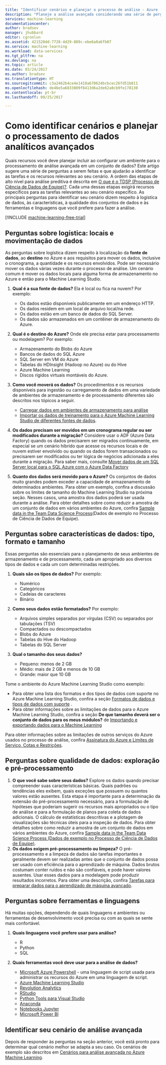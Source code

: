 ```yaml
---
title: "Identificar cenários e planejar o processo de análise - Azure | Microsoft Docs"
description: "Planeje a análise avançada considerando uma série de perguntas importantes."
services: machine-learning
documentationcenter: 
author: bradsev
manager: jhubbard
editor: cgronlun
ms.assetid: 421520dd-7728-4d29-889c-ebe6a0a6fb07
ms.service: machine-learning
ms.workload: data-services
ms.tgt_pltfrm: na
ms.devlang: na
ms.topic: article
ms.date: 03/24/2017
ms.author: bradsev
ms.translationtype: HT
ms.sourcegitcommit: c3a2462b4ce4e1410a670624bcbcec26fd51b811
ms.openlocfilehash: de46e5a6833809f8413d6a2de62a8cb9fe178130
ms.contentlocale: pt-br
ms.lasthandoff: 09/25/2017

---
```

# <a name="how-to-identify-scenarios-and-plan-for-advanced-analytics-data-processing"></a>Como identificar cenários e planejar o processamento de dados analíticos avançados
Quais recursos você deve planejar incluir ao configurar um ambiente para o processamento de análise avançada em um conjunto de dados? Este artigo sugere uma série de perguntas a serem feitas e que ajudarão a identificar as tarefas e os recursos relevantes ao seu cenário. A ordem das etapas de alto nível para análise preditiva é descrita em [O que é o TDSP (Processo de Ciência de Dados de Equipe)?](overview.md). Cada uma dessas etapas exigirá recursos específicos para as tarefas relevantes ao seu cenário específico. As principais perguntas para identificar seu cenário dizem respeito à logística de dados, às características, à qualidade dos conjuntos de dados e às ferramentas e linguagens que você prefere para fazer a análise.

[!INCLUDE [machine-learning-free-trial](../../../includes/machine-learning-free-trial.md)]

## <a name="logistic-questions-data-locations-and-movement"></a>Perguntas sobre logística: locais e movimentação de dados
As perguntas sobre logística dizem respeito à localização da **fonte de dados**, ao **destino** no Azure e aos requisitos para mover os dados, inclusive o cronograma, a quantidade e os recursos envolvidos. Pode ser necessário mover os dados várias vezes durante o processo de análise. Um cenário comum é mover os dados locais para alguma forma de armazenamento no Azure e então para o Machine Learning Studio.

1. **Qual é a sua fonte de dados?** Ela é local ou fica na nuvem? Por exemplo:
   
   * Os dados estão disponíveis publicamente em um endereço HTTP.
   * Os dados residem em um local de arquivo local/na rede.
   * Os dados estão em um banco de dados do SQL Server.
   * Os dados são armazenados em um contêiner de armazenamento do Azure.
2. **Qual é o destino do Azure?** Onde ele precisa estar para processamento ou modelagem? Por exemplo:
   
   * Armazenamento do Blobs do Azure
   * Bancos de dados do SQL Azure
   * SQL Server em VM do Azure
   * Tabelas do HDInsight (Hadoop no Azure) ou do Hive
   * Azure Machine Learning
   * Discos rígidos virtuais montáveis do Azure.
3. **Como você moverá os dados?** Os procedimentos e os recursos disponíveis para ingestão ou carregamento de dados em uma variedade de ambientes de armazenamento e de processamento diferentes são descritos nos tópicos a seguir.
   
   * [Carregar dados em ambientes de armazenamento para análise](ingest-data.md)
   * [Importar os dados de treinamento para o Azure Machine Learning Studio de diferentes fontes de dados](../studio/import-data.md).
4. **Os dados precisam ser movidos em um cronograma regular ou ser modificados durante a migração?** Considere usar o ADF (Azure Data Factory) quando os dados precisarem ser migrados continuamente, em especial se um cenário híbrido que acesse os recursos locais e de nuvem estiver envolvido ou quando os dados forem transacionados ou precisarem ser modificados ou ter lógica de negócios adicionada a eles durante a migração. Para saber mais, consulte [Mover dados de um SQL Server local para o SQL Azure com o Azure Data Factory](move-sql-azure-adf.md)
5. **Quanto dos dados será movido para o Azure?** Os conjuntos de dados muito grandes podem exceder a capacidade de armazenamento de determinados ambientes. Para obter um exemplo, confira a discussão sobre os limites de tamanho do Machine Learning Studio na próxima seção. Nesses casos, uma amostra dos dados poderá ser usada durante a análise. Para obter detalhes sobre como reduzir a amostra de um conjunto de dados em vários ambientes do Azure, confira [Sample data in the Team Data Science Process](sample-data.md)(Dados de exemplo no Processo de Ciência de Dados de Equipe).

## <a name="data-characteristics-questions-type-format-and-size"></a>Perguntas sobre características de dados: tipo, formato e tamanho
Essas perguntas são essenciais para o planejamento de seus ambientes de armazenamento e de processamento, cada um apropriado aos diversos tipos de dados e cada um com determinadas restrições.

1. **Quais são os tipos de dados?** Por exemplo:
   
   * Numérico
   * Categóricos
   * Cadeias de caracteres
   * Binário
2. **Como seus dados estão formatados?** Por exemplo:
   
   * Arquivos simples separados por vírgulas (CSV) ou separados por tabulações (TSV)
   * Compactados ou descompactados
   * Blobs do Azure
   * Tabelas do Hive do Hadoop
   * Tabelas do SQL Server
3. **Qual o tamanho dos seus dados?**
   
   * Pequeno: menos de 2 GB
   * Médio: mais de 2 GB e menos de 10 GB
   * Grande: maior que 10 GB

Tome o ambiente do Azure Machine Learning Studio como exemplo:

* Para obter uma lista dos formatos e dos tipos de dados com suporte no Azure Machine Learning Studio, confira a seção [Formatos de dados e tipos de dados com suporte](../studio/import-data.md#data-formats-and-data-types-supported) .
* Para obter informações sobre as limitações de dados para o Azure Machine Learning Studio, confira a seção **De que tamanho deverá ser o conjunto de dados para os meus módulos?** de [Importando e exportando dados para o Machine Learning](../studio/faq.md#machine-learning-studio-questions)

Para obter informações sobre as limitações de outros serviços do Azure usados no processo de análise, confira [Assinatura do Azure e Limites de Serviço, Cotas e Restrições](../../azure-subscription-service-limits.md).

## <a name="data-quality-questions-exploration-and-pre-processing"></a>Perguntas sobre qualidade de dados: exploração e pré-processamento
1. **O que você sabe sobre seus dados?** Explore os dados quando precisar compreender suas características básicas. Quais padrões ou tendências eles exibem, quais exceções que possuem ou quantos valores estão ausentes. Esta etapa é importante para a determinação da extensão do pré-processamento necessário, para a formulação de hipóteses que poderiam sugerir os recursos mais apropriados ou o tipo de análise e para a formulação de planos para coleta de dados adicionais. O cálculo de estatísticas descritivas e a plotagem de visualizações são técnicas úteis para a inspeção de dados. Para obter detalhes sobre como reduzir a amostra de um conjunto de dados em vários ambientes do Azure, confira [Sample data in the Team Data Science Process (Dados de exemplo no Processo de Ciência de Dados de Equipe)](explore-data.md).
2. **Os dados exigem pré-processamento ou limpeza?**
   O pré-processamento e a limpeza de dados são tarefas importantes e geralmente devem ser realizadas antes que o conjunto de dados possa ser usado com eficiência para o aprendizado de máquina. Dados brutos costumam conter ruídos e não são confiáveis, e pode haver valores ausentes. Usar esses dados para a modelagem pode produzir resultados incorretos. Para obter uma descrição, confira [Tarefas para preparar dados para o aprendizado de máquina avançado](prepare-data.md).

## <a name="tools-and-languages-questions"></a>Perguntas sobre ferramentas e linguagens
Há muitas opções, dependendo de quais linguagens e ambientes ou ferramentas de desenvolvimento você precisa ou com as quais se sente mais confortável.

1. **Quais linguagens você prefere usar para análise?**  
   
   * R
   * Python
   * SQL
2. **Quais ferramentas você deve usar para a análise de dados?**
   
   * [Microsoft Azure Powershell](/powershell/azure/overview) - uma linguagem de script usada para administrar os recursos do Azure em uma linguagem de script.
   * [Azure Machine Learning Studio](../studio/what-is-ml-studio.md)
   * [Revolution Analytics](http://www.revolutionanalytics.com/revolution-r-open)
   * [RStudio](http://www.rstudio.com)
   * [Python Tools para Visual Studio](http://microsoft.github.io/PTVS/)
   * [Anaconda](https://www.continuum.io/why-anaconda)
   * [Notebooks Jupyter](http://jupyter.org/)
   * [Microsoft Power BI](http://powerbi.microsoft.com)

## <a name="identify-your-advanced-analytics-scenario"></a>Identificar seu cenário de análise avançada
Depois de responder às perguntas na seção anterior, você está pronto para determinar qual cenário melhor se adapta a seu caso. Os cenários de exemplo são descritos em [Cenários para análise avançada no Azure Machine Learning](plan-sample-scenarios.md).


